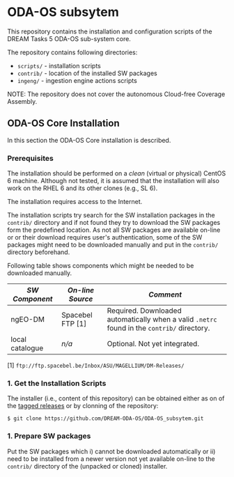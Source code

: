 ODA-OS subsytem
===============

This repository contains the installation and configuration scripts of the
DREAM Tasks 5 ODA-OS sub-system core. 

The repository contains following directories:

-  `scripts/` - installation scripts 
-  `contrib/` - location of the installed SW packages 
-  `ingeng/`  - ingestion engine actions scripts  

NOTE: The repository does not cover the autonomous Cloud-free Coverage
Assembly.

ODA-OS Core Installation
------------------------

In this section the ODA-OS Core installation is described. 

### Prerequisites

The installation should be performed on a *clean* (virtual or physical) 
CentOS 6 machine. Although not tested, it is assumed that the installation 
will also work on the RHEL 6 and its other clones (e.g., SL 6).

The installation requires access to the Internet. 

The installation scripts try search for the SW installation packages in the
`contrib/` directory and if not found they try to download the SW packages
form the predefined location. As not all SW packages are available on-line or
or their download requires user's authentication, some of the SW packages might 
need to be downloaded manually and put in the `contrib/` directory beforehand.

Following table shows components which might be needed to be downloaded
manually. 

*SW Component* | *On-line Source* | *Comment*
--- | --- | --- 
ngEO-DM | Spacebel FTP [1] | Required. Downloaded automatically when a valid `.netrc` found in the `contrib/` directory.
local catalogue | *n/a* | Optional. Not yet integrated. 
[1] `ftp://ftp.spacebel.be/Inbox/ASU/MAGELLIUM/DM-Releases/`

### 1. Get the Installation Scripts

The installer (i.e., content of this repository) can be obtained
either as on of the [tagged releases](https://github.com/DREAM-ODA-OS/ODA-OS_subsytem/releases)
or by clonning of the repository:

```
$ git clone https://github.com/DREAM-ODA-OS/ODA-OS_subsytem.git
```

### 1. Prepare SW packages

Put the SW packages which i) cannot be downloaded automatically or ii) need to be installed from a newer version not yet available on-line to the `contrib/` directory of the (unpacked or cloned) installer.
